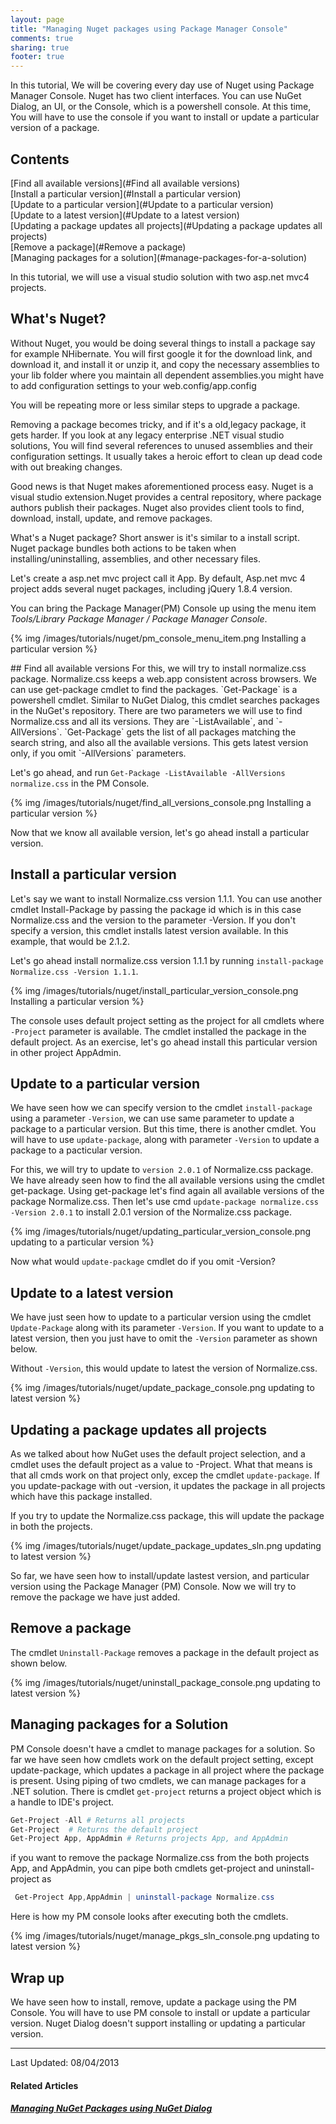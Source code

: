 ```yaml
---
layout: page
title: "Managing Nuget packages using Package Manager Console"
comments: true
sharing: true
footer: true
---
```

  
 In this tutorial, We will be covering every day use of Nuget using Package Manager Console. Nuget has two client interfaces. You can use NuGet Dialog, an UI, or the Console, which is a powershell console. At this time, You will have to use the console if you want to install or update a particular version of a package. 

## Contents

 <div>   [Find all available versions](#Find all available versions)</div>
 <div>   [Install a particular version](#Install a particular version)</div>
 <div>   [Update to a particular version](#Update to a particular version)</div>
 <div>   [Update to a latest version](#Update to a latest version)</div>
 <div>   [Updating a package updates all projects](#Updating a package updates all projects)</div>
 <div>   [Remove a package](#Remove a package)</div>
 <div>   [Managing packages for a solution](#manage-packages-for-a-solution)</div>
  

 In this tutorial, we will use a visual studio solution with two asp.net mvc4 projects. 


## What's Nuget?
  Without Nuget, you would be doing several things to install a package say for example NHibernate. You will first google it for the download link,
and download it, and install it or unzip it, and copy the necessary assemblies to your lib folder where you maintain all dependent assemblies.you might have to add configuration settings to your web.config/app.config 


 You will be repeating more or less similar steps to upgrade a package. 

 Removing a package becomes tricky, and if it's a old,legacy package, it gets harder. If you look at any legacy enterprise .NET visual studio solutions, You will find several references to unused assemblies and their configuration settings. It usually takes a heroic effort to clean up dead code with out breaking changes.

  Good news is that Nuget makes aforementioned process easy. Nuget is a visual studio extension.Nuget provides a central repository, where package authors publish their packages. Nuget also provides client tools to find, download, install, update, and remove packages.   
 
 What's a Nuget package? Short answer is it's similar to a install script. Nuget package bundles both actions to be taken when installing/uninstalling, assemblies, and other necessary files.

 Let's create a asp.net mvc project call it App. By default, Asp.net mvc 4 project adds several nuget packages, including jQuery 1.8.4 version. 

You can bring the Package Manager(PM) Console up using the menu item *Tools/Library Package Manager / Package Manager Console*. 

{% img /images/tutorials/nuget/pm_console_menu_item.png Installing a particular version  %}

<div id="Find all available versions"></div>
## Find all available versions 
 For this, we will try to install normalize.css package. Normalize.css keeps a web.app consistent across browsers. We can use get-package cmdlet to find the packages. `Get-Package` is a powershell cmdlet. Similar to NuGet Dialog, this cmdlet searches packages in the NuGet's repository. There are two parameters we will use to find Normalize.css and all its versions. They are `-ListAvailable`, and `-AllVersions`. `Get-Package` gets the list of all packages  matching  the search string, and also all the available versions. This gets latest version only, if you omit `-AllVersions` parameters.

  
Let's go ahead, and run
  `Get-Package -ListAvailable -AllVersions normalize.css` in the PM Console.  

{% img /images/tutorials/nuget/find_all_versions_console.png Installing a particular version  %}

Now that we know all available version, let's go ahead install a particular version.
<a id="Install a particular version"></a> 
## Install a particular version 
 Let's say we want to install Normalize.css version 1.1.1. You can use another cmdlet Install-Package by passing the package id which is in this case Normalize.css and the version to the parameter -Version. 
If you don't specify a version, this cmdlet installs latest version available. In this example, that would be 2.1.2. 

Let's go ahead install normalize.css version 1.1.1 by running `install-package Normalize.css -Version 1.1.1`.
 
{% img /images/tutorials/nuget/install_particular_version_console.png Installing a particular version  %}

The console uses default project setting as the project for all cmdlets where `-Project` parameter is available. The cmdlet installed the package in the default project.
As an exercise, let's go ahead install this particular version in other project AppAdmin. 
<a id="Update to a particular version"></a> 
## Update to a particular version 
 We have seen how we can specify version to the cmdlet `install-package` using a parameter `-Version`, we can use same parameter to update a package to a particular version. But this time, there is another cmdlet. You will have to use `update-package`, along with parameter `-Version` to update a package to a pacticular version.  
 
  For this, we will try to update to `version 2.0.1` of Normalize.css package. We have already seen how to find the all available versions using the cmdlet get-package. Using get-package let's find again all available versions of the package Normalize.css. Then let's use cmd `update-package normalize.css -Version 2.0.1` to install 2.0.1 version of the Normalize.css package.
 
{% img /images/tutorials/nuget/updating_particular_version_console.png  updating to a particular version  %}

Now what would `update-package` cmdlet do if you omit -Version? 
<a id="Update to a latest version"></a> 
## Update to a latest version 
 We have just seen how to update to a particular version using the cmdlet `Update-Package` along with its parameter `-Version`. If you want to update to a latest version, then you just have to omit the `-Version` parameter as shown below. 

 Without `-Version`, this would update to latest the version of Normalize.css. 

{% img /images/tutorials/nuget/update_package_console.png  updating to latest version  %}

<a id="Updating a package updates all projects"></a>
## Updating a package updates all projects
As we talked about how NuGet uses the default project selection, and a cmdlet 
uses the default project as a value to -Project. What that means is that all cmds work on that project only, excep the cmdlet `update-package`. If you update-package with out -version, it updates
the package in all projects which have this package installed. 

If you try to update the Normalize.css package, this will update the package in both the projects. 

{% img /images/tutorials/nuget/update_package_updates_sln.png  updating to latest version  %}

So far, we have seen how to install/update lastest version, and particular version using the Package Manager (PM) Console. Now we will try to remove the package we have just added.
<a id="Remove a package"></a> 
## Remove a package 

The cmdlet `Uninstall-Package` removes a package in the default project as shown below.  

{% img /images/tutorials/nuget/uninstall_package_console.png  updating to latest version  %}

<a id="manage-packages-for-a-solution"></a>
## Managing packages for a Solution
PM Console doesn't have a cmdlet to manage packages for a solution. So far we have seen how cmdlets work on the default project setting, except update-package, which updates a package in all project where the package is present. Using piping of two cmdlets, we can manage packages for a .NET solution.
There is cmdlet `get-project` returns a project object which is a handle to IDE's project.

``` powershell
Get-Project -All # Returns all projects
Get-Project  # Returns the default project
Get-Project App, AppAdmin # Returns projects App, and AppAdmin   
```
if you want to remove the package Normalize.css from the both projects App, and AppAdmin, you can pipe both cmdlets get-project and uninstall-project as
``` powershell
 Get-Project App,AppAdmin | uninstall-package Normalize.css
```
Here is how my PM console looks after executing both the cmdlets.

{% img /images/tutorials/nuget/manage_pkgs_sln_console.png  updating to latest version  %}

## Wrap up
We have seen how to install, remove, update a package using the PM Console. You will have to use PM console to install or update a particular version. Nuget Dialog doesn't support installing or updating a particular version. 





* * *
 Last Updated: 08/04/2013
 
#### Related Articles
##### [Managing NuGet Packages using NuGet Dialog](/articles/dotnet/nuget/using-dialog)
